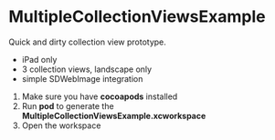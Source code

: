 MultipleCollectionViewsExample
==============================

Quick and dirty collection view prototype.

* iPad only
* 3 collection views, landscape only
* simple SDWebImage integration

1. Make sure you have __cocoapods__ installed 
2. Run __pod__ to generate the __MultipleCollectionViewsExample.xcworkspace__
3. Open the workspace
